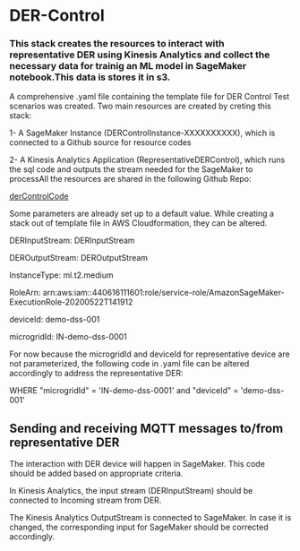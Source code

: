 # DER-Control

### This stack creates the resources to interact with representative DER using Kinesis Analytics and collect the necessary data for trainig an ML model in SageMaker notebook.This data is stores it in s3.

A comprehensive .yaml file containing the template file for DER Control Test scenarios was created. Two main resources are created by creting this stack:

1- A SageMaker Instance (DERControlInstance-XXXXXXXXXX), which is connected to a Github source for resource codes

2- A Kinesis Analytics Application (RepresentativeDERControl), which runs the sql code and outputs the stream needed for the SageMaker to processAll the resources are shared in the following Github Repo:
 
[derControlCode](DERControlTestScenarios-Prod.ipynb)

Some parameters are already set up to a default value. While creating a stack out of template file in AWS Cloudformation, they can be altered.

DERInputStream:	DERInputStream	

DEROutputStream:	DEROutputStream

InstanceType:	ml.t2.medium

RoleArn:	arn:aws:iam::440616111601:role/service-role/AmazonSageMaker-ExecutionRole-20200522T141912

deviceId:	demo-dss-001

microgridId:	IN-demo-dss-0001

For now because the microgridId and deviceId for representative device are not parameterized, the following code in .yaml file can be altered accordingly to address the representative DER:

WHERE "microgridId" = 'IN-demo-dss-0001' and "deviceId" = 'demo-dss-001'

## Sending and receiving MQTT messages to/from representative DER

The interaction with DER device will happen in SageMaker. This code should be added based on appropriate criteria.

In Kinesis Analytics, the input stream (DERInputStream) should be connected to Incoming stream from DER.

The Kinesis Analytics OutputStream is connected to SageMaker. In case it is changed, the corresponding input for SageMaker should be corrected accordingly.
